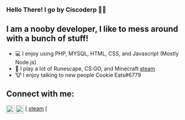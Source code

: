 ### Hello There! I go by Ciscoderp 🙋‍♂

## I am a nooby developer, I like to mess around with a bunch of stuff!

- 💻 I enjoy using PHP, MYSQL, HTML, CSS, and Javascript (Mostly Node.js)
- 🎲 I play a lot of Runescape, CS:GO, and Minecraft [steam]
- 🐮 I enjoy talking to new people Cookie Eats#6779


## Connect with me:
[<img align="left" alt="Steam" width="22px" src="https://cdns.iconmonstr.com/wp-content/assets/preview/2014/240/iconmonstr-steam-5.png" /> [steam]
[<img align="left" alt="Steam" width="22px" src="https://discord.com/assets/41484d92c876f76b20c7f746221e8151.svg" /> 

<br>

[steam]:http://steamcommunity.com/sgcookieeater
